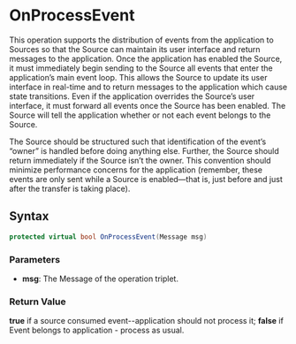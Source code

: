 ﻿# OnProcessEvent 
This operation supports the distribution of events from the application to Sources so that the Source can maintain its user interface and return messages to the application. Once the application has enabled the Source, it must immediately begin sending to the Source all events that enter the application’s main event loop. This allows the Source to update its user interface in real-time and to return messages to the application which cause state transitions. Even if the application overrides the Source’s user interface, it must forward all events once the Source has been enabled. The Source will tell the application whether or not each event belongs to the Source.

The Source should be structured such that identification of the event’s “owner” is handled before doing anything else. Further, the Source should return immediately if the Source isn’t the owner. This convention should minimize performance concerns for the application (remember, these events are only sent while a Source is enabled—that is, just before and just after the transfer is taking place).
## Syntax
```c#
protected virtual bool OnProcessEvent(Message msg)
```
### Parameters
* **msg**: The Message of the operation triplet.

### Return Value
**true** if a source consumed event--application should not process it; **false** if Event belongs to application - process as usual.

